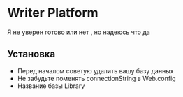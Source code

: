 # Writer Platform
Я не уверен готово или нет , но надеюсь что да

## Установка

* Перед началом советую удалить вашу базу данных 
* Не забудьте поменять connectionString в Web.config
* Название базы Library

